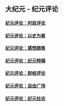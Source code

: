 ## 大纪元 - 纪元评论

#### [纪元评论：时政评论](indexes/nsc1025/README.md?07120330)
#### [纪元评论：以史为鉴](indexes/nsc1028/README.md?07120330)
#### [纪元评论：感悟随笔](indexes/nsc1035/README.md?07120330)
#### [纪元评论：纪元特稿](indexes/nsc424/README.md?07120330)
#### [纪元评论：财经评论](indexes/nsc1026/README.md?07120330)
#### [纪元评论：自由广场](indexes/nsc993/README.md?07120330)
#### [纪元评论：纪元社论](indexes/nsc422/README.md?07120330)
